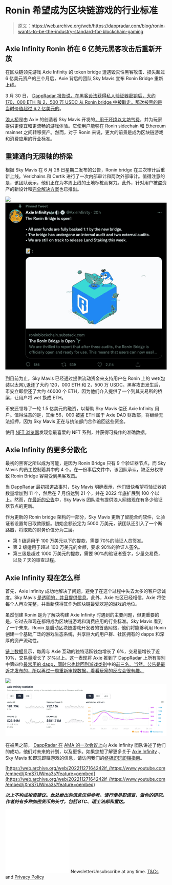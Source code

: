 # Ronin 希望成为区块链游戏的行业标准

> 原文：<https://web.archive.org/web/https://dappradar.com/blog/ronin-wants-to-be-the-industry-standard-for-blockchain-gaming>

## Axie Infinity Ronin 桥在 6 亿美元黑客攻击后重新开放

在区块链领先游戏 Axie Infinity 的 token bridge 遭遇毁灭性黑客攻击、损失超过 6 亿美元资产的三个月后，Axie 背后的团队 Sky Mavis 宣布 Ronin Bridge 重新上线。

3 月 30 日， [DappRadar 报告说，在黑客设法获得私人验证器密钥后，大约 170，000 ETH 和 2，500 万 USDC 从 Ronin bridge 中被取走。那次被黑的是当时价值超过 6.2 亿美元的](https://web.archive.org/web/20221127164242/https://dappradar.com/blog/axie-infinity-activity-plummets-after-600-million-ronin-exploit)。

[浪人桥](https://web.archive.org/web/20221127164242/https://dappradar.com/ethereum/defi/ronin-bridge)是由 Axie 的创造者 Sky Mavis 开发的[，用于环绕](/web/20221127164242/https://dappradar.com/blog/dappradar-integrates-ronin-the-axie-infinity-sidechain/)[以太坊气费](/web/20221127164242/https://dappradar.com/blog/when-are-ethereum-gas-fees-lowest/)，并为玩家提供更便宜和更流畅的游戏体验。它使用户能够在 Ronin sidechain 和 Ethereum mainnet 之间转移资产。然而，对于 Ronin 来说，更大的前景是成为区块链游戏和消费应用的行业标准。

## 重建通向无限轴的桥梁

根据 Sky Mavis 在 6 月 28 日星期二发布的公告，Ronin bridge 在三次审计后重新上线。Verichains 和 Certik 进行了一次内部审计和两次外部审计。值得注意的是，该团队表示，他们正在为本周上线的土地标桩而努力。此外，针对用户被盗资产的新设计和[完全解决方案](https://web.archive.org/web/20221127164242/https://www.bloomberg.com/news/articles/2022-06-23/axie-infinity-developer-to-reimburse-hack-victims-restart-ronin?utm_campaign=socialflow-organic&utm_source=twitter&utm_content=crypto&utm_medium=social#xj4y7vzkg)也已推出。

![](img/6bee04ccd2981520301042f7dd6f451a.png)![Ronin Bridge](img/a151031ac5986e8ac5a718c0c27ac7d6.png)

到目前为止，Sky Mavis 已经通过提供流动资金来支持用户在 Ronin 上的 wet(包装以太网),退还了大约 120，000 ETH 和 2，500 万 USDC。黑客攻击发生后，币安立即偿还了大约 46000 个 ETH，因为他们介入提供了一个到其交易所的桥梁，让用户将 wet 换成 ETH。

币安还领导了一轮 1.5 亿美元的融资，以帮助 Sky Mavis 偿还 Axie Infinity 用户。值得注意的是，其余 56，000 被盗 ETH 属于 Axie DAO 财政部，将继续无法抵押，因为 Sky Mavis 正在与执法部门合作追回这些资金。

使用 [NFT 浏览器](https://web.archive.org/web/20221127164242/https://dappradar.com/hub/nft-explorer)发现您最喜爱的 NFT 系列，并获得可操作的准确数据。

## Axie Infinity 的更多分散化

最初的黑客之所以成为可能，是因为 Ronin Bridge 只有 9 个验证器节点，而 Sky Mavis 的员工控制着其中的 4 个。在一份事后文件中，该团队承认，缺乏分权导致 Ronin Bridge 容易受到黑客攻击。

当 DappRadar [最初报道故事](https://web.archive.org/web/20221127164242/https://dappradar.com/blog/axie-infinity-activity-plummets-after-600-million-ronin-exploit)时，Sky Mavis 明确表示，他们很快希望将验证器的数量增加到 11 个，然后在 7 月份达到 21 个，并在 2022 年底扩展到 100 个以上。然而，[在最近的公告](https://web.archive.org/web/20221127164242/https://roninblockchain.substack.com/p/the-ronin-bridge-is-open-)中，Sky Mavis 团队没有提供浪人网络现在有多少验证器节点的更新。

作为更新的 Ronin bridge 架构的一部分，Sky Mavis 更新了智能合约软件，让验证者设置每日取款限额。初始金额设定为 5000 万美元，该团队还引入了一个断路器，将取款的财务价值分为三层。

*   第 1 级适用于 100 万美元以下的提款，需要 70%的验证人员签准。
*   第 2 级适用于超过 100 万美元的金额，要求 90%的验证人签名。
*   第三级是超过 1000 万美元的提款，需要 90%的验证者签字，少量交易费，以及 7 天的审查过程。

## Axie Infinity 现在怎么样

首先，Axie Infinity 成功地解决了问题，避免了在这个过程中失去太多的客户忠诚度。Sky Mavis [是透明的，并且提供信息](https://web.archive.org/web/20221127164242/https://dappradar.com/blog/ronin-increases-security-measures-and-adds-more-validators)。此外，Axie 社区已经相信，Axie 将使每个人再次完整，并重新获得其作为区块链最受欢迎的游戏的地位。

虽然创建 Ronin 是为了解决构建 Axie Infinity 时遇到的主要问题，但更重要的是，它过去和现在都将成为区块链游戏和消费应用的行业标准。Sky Mavis 看到了一个未来，Ronin 是启动区块链游戏开发者的首选网络，他们将能够利用 Ronin 创建一个基础广泛的游戏生态系统，共享巨大的用户群、社区拥有的 dapps 和深厚的资产流动性。

[链上数据](https://web.archive.org/web/20221127164242/https://dappradar.com/multichain/games/axie-infinity)显示，每周与 Axie 互动的独特活跃钱包增长了 6%，交易量增长了近 10%，交易量增长了 31%以上。这一表现将 Axie 推到了 DappRadar 上所有类别中第四位[最常用的 dapp，同时它也跳回到游戏类别](https://web.archive.org/web/20221127164242/https://dappradar.com/rankings)中的[前三名。当然，公告是最近才发布的，所以再过一周重新审视数据，看看玩家的反应会很有趣。](https://web.archive.org/web/20221127164242/https://dappradar.com/rankings/category/games)

![](img/ca71924f6ce62aaea13ee63a4c1b9f52.png)![Ronin Bridge](img/90c4bacd90f9a37be916371dda383d5c.png)

在被黑之前， [DappRadar 在](https://web.archive.org/web/20221127164242/https://youtu.be/jXmS7UWma3s) [AMA 的一次会议上](https://web.archive.org/web/20221127164242/https://youtu.be/jXmS7UWma3s)向 Axie Infinity 团队讲述了他们的成功，他们对未来的计划，以及更多。如果您想了解更多关于 [Axie Infinity](https://web.archive.org/web/20221127164242/https://dappradar.com/multichain/games/axie-infinity) 、Sky Mavis 和即玩即赚游戏的信息，请访问我们的[终极即玩即赚指南](https://web.archive.org/web/20221127164242/https://dappradar.com/blog/the-ultimate-guide-to-playing-games-earning-crypto)。

[https://web.archive.org/web/20221127164242if_/https://www.youtube.com/embed/jXmS7UWma3s?feature=oembed](https://web.archive.org/web/20221127164242if_/https://www.youtube.com/embed/jXmS7UWma3s?feature=oembed)

***以上不构成投资建议。此处给出的信息仅供参考。请行使尽职调查，做你的研究。作者持有多种加密货币的头寸，包括 BTC、瑞士法郎和雷达。***

![](img/6d5a4a2d609c56e1a5771717e54ba759.png) NewsletterUnsubscribe at any time. [T&Cs](https://web.archive.org/web/20221127164242/https://dappradar.com/terms) and [Privacy Policy](https://web.archive.org/web/20221127164242/https://dappradar.com/privacy-policy)